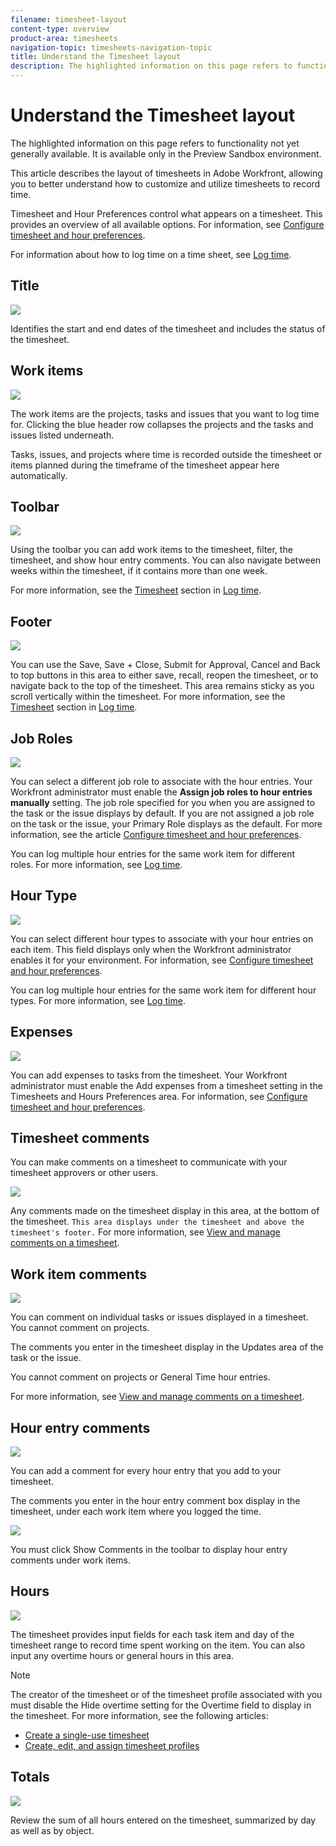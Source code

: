 ```yaml
---
filename: timesheet-layout
content-type: overview
product-area: timesheets
navigation-topic: timesheets-navigation-topic
title: Understand the Timesheet layout
description: The highlighted information on this page refers to functionality not yet generally available. It is available only in the Preview Sandbox environment.
---
```


# Understand the Timesheet layout

The highlighted information on this page refers to functionality not yet generally available. It is available only in the Preview Sandbox environment.

This article describes the layout of timesheets in Adobe Workfront, allowing you to better understand how to customize and utilize timesheets to record time.&nbsp;

Timesheet and Hour Preferences control what appears on a timesheet. This provides an overview of all available options.&nbsp;For information, see [Configure timesheet and hour preferences](../../administration-and-setup/set-up-workfront/configure-timesheets-schedules/timesheet-and-hour-preferences.md).

For information about how to log time on a time sheet, see [Log time](../../timesheets/create-and-manage-timesheets/log-time.md).

<!--

-->

## Title

![](assets/timsheet-title-classic-350x132.png)

Identifies the start and end dates of the timesheet and includes the status of the timesheet.&nbsp;

## Work items

![](assets/timesheet-object-names-nwe-350x518.png)

The work items are the projects, tasks and issues that you want to log time for. Clicking the blue header row collapses the projects and the tasks and issues listed underneath.

Tasks, issues, and projects where time is recorded outside the timesheet or items planned during the timeframe of the timesheet appear here automatically.

## Toolbar

![](assets/timesheet-toolbar-nwe-350x17.png)

Using the toolbar you can add work items to the timesheet, filter, the timesheet, and show hour entry comments. You can also navigate between weeks within the timesheet, if it contains more than one week.

For more information, see the [Timesheet](../../timesheets/create-and-manage-timesheets/log-time.md#timesheet) section in [Log time](../../timesheets/create-and-manage-timesheets/log-time.md).

## Footer

![](assets/timesheet-footer-nwe-350x20.png)

You can use the Save, Save + Close, Submit for Approval, Cancel and Back to top buttons in this area to either save, recall, reopen the timesheet, or to navigate back to the top of the timesheet. This area remains sticky as you scroll vertically within the timesheet. For more information, see the [Timesheet](../../timesheets/create-and-manage-timesheets/log-time.md#timesheet) section in [Log time](../../timesheets/create-and-manage-timesheets/log-time.md).

## Job&nbsp;Roles

![](assets/timesheet-job-role-area-nwe.png)

You can select a different job role to associate with the hour entries. Your Workfront administrator must enable the **Assign job roles to hour entries manually** setting. The job role specified for you when you are assigned to the task or the issue displays by default. If you are not assigned a job role on the task or the issue, your Primary Role displays as the default. For more information, see the article [Configure timesheet and hour preferences](../../administration-and-setup/set-up-workfront/configure-timesheets-schedules/timesheet-and-hour-preferences.md).

You can log multiple hour entries for the same work item for different roles.&nbsp;For more information, see [Log time](../../timesheets/create-and-manage-timesheets/log-time.md).

## Hour Type

![](assets/timsheet-hour-type-nwe.png)

You can select different hour types to associate with your hour entries on each item. This field displays only when the Workfront administrator enables it for your environment. For information, see [Configure timesheet and hour preferences](../../administration-and-setup/set-up-workfront/configure-timesheets-schedules/timesheet-and-hour-preferences.md).

You can log multiple hour entries for the same work item for different hour types.&nbsp;For more information, see [Log time](../../timesheets/create-and-manage-timesheets/log-time.md).

## Expenses

![](assets/timesheet-expenses-area-nwe.png)

You can add expenses to tasks from the timesheet. Your Workfront administrator must enable the Add expenses from a timesheet setting in the Timesheets and Hours Preferences area.&nbsp;For information, see [Configure timesheet and hour preferences](../../administration-and-setup/set-up-workfront/configure-timesheets-schedules/timesheet-and-hour-preferences.md).

## Timesheet comments

You can make comments on a timesheet to communicate with your timesheet approvers or other users.

![](assets/timesheet-recent-updates-area-and-new-comment-option-nwe-350x155.png)

Any comments made on the timesheet display in this area, at the bottom of the timesheet. ```This area displays under the timesheet and above the timesheet's footer.``` For more information, see [View and manage comments on a timesheet](../../timesheets/create-and-manage-timesheets/view-and-manage-comments-timesheets.md).

## Work item comments

![](assets/timesheet-item-comments-area-nwe.png)

You can comment on individual tasks or issues displayed in a timesheet. You cannot comment on projects.

The comments you enter in the timesheet display in the Updates area of the task or the issue.

You cannot comment on projects or General Time hour entries.

For more information, see [View and manage comments on a timesheet](../../timesheets/create-and-manage-timesheets/view-and-manage-comments-timesheets.md).

## Hour entry comments

![](assets/hour-entry-comment-orange-triangle-classic.png)

You can add a comment for every hour entry that you add to your timesheet.

The comments you enter in the hour entry comment box display in the timesheet, under each work item where you logged the time.

![](assets/hour-entry-comment-under-task-in-timesheet-classic-350x51.png)

You must click Show Comments in the toolbar to display hour entry comments under work items.

## Hours

![](assets/timesheet-hours-area-nwe-350x377.png)

The timesheet provides input fields for each task item and day of the timesheet range to record time spent working on the item.&nbsp;You can also input any overtime hours or general hours in this area.

>[!NOTE]
>
>The creator of the timesheet or of the timesheet profile associated with you must disable the Hide overtime setting for the Overtime field to display in the timesheet.&nbsp;For more information, see the following articles:
>
>* [Create a single-use timesheet](../../timesheets/create-and-manage-timesheets/create-tmshts.md) 
>* [Create, edit, and assign timesheet profiles](../../timesheets/create-and-manage-timesheets/create-timesheet-profiles.md) 
>

## Totals

![](assets/timesheet-totals-highlighted-nwe-350x381.png)

Review the sum of all hours entered on the timesheet, summarized by day as well as by object.
